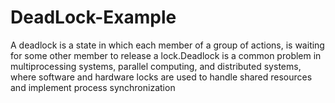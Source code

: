 # DeadLock-Example
 A deadlock is a state in which each member of a group of actions, is waiting for some other member to release a lock.Deadlock is a common problem in multiprocessing systems, parallel computing, and distributed systems, where software and hardware locks are used to handle shared resources and implement process synchronization
 
 
 
 
 
